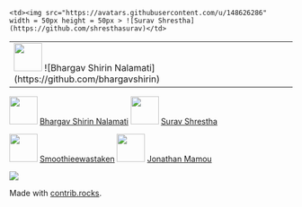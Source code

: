 <table>
  <tr>
    <td> <img src="https://avatars.githubusercontent.com/u/106674601"   width = 50px height = 50px >  ![Bhargav Shirin Nalamati](https://github.com/bhargavshirin)</td>

    <td><img src="https://avatars.githubusercontent.com/u/148626286"  width = 50px height = 50px > ![Surav Shrestha](https://github.com/shresthasurav)</td>
   </tr> 
</table>



<img src="https://avatars.githubusercontent.com/u/106674601" width="50" height="50"> [Bhargav Shirin Nalamati](https://github.com/bhargavshirin)          <img src="https://avatars.githubusercontent.com/u/148626286" width="50" height="50"> [Surav Shrestha](https://github.com/shresthasurav)

<img src="https://avatars.githubusercontent.com/u/86610201" width="50" height="50"> [Smoothieewastaken](https://github.com/Smoothieewastaken)          <img src="https://avatars.githubusercontent.com/u/19263306" width="50" height="50"> [Jonathan Mamou](https://github.com/jmamou)


<a href="https://github.com/intel/intel-extension-for-transformers/graphs/contributors">
  <img src="https://contrib.rocks/image?repo=intel/intel-extension-for-transformers" />
</a>

Made with [contrib.rocks](https://contrib.rocks).
